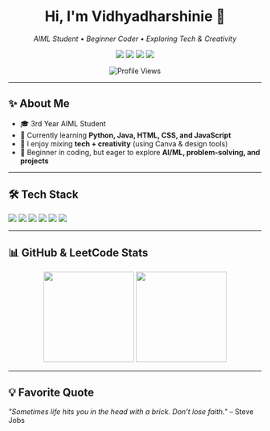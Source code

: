 <h1 align="center">Hi, I'm Vidhyadharshinie 👋</h1>

<p align="center">
  <em>AIML Student • Beginner Coder • Exploring Tech & Creativity</em>
</p>

<p align="center">
  <a href="mailto:vidhyadharshinie475@gmail.com"><img src="https://img.shields.io/badge/Email-D14836?style=for-the-badge&logo=gmail&logoColor=white" /></a>
  <a href="[https://www.linkedin.com/in/vidhyadharshinie](https://www.linkedin.com/in/vidhya-dharshinie/)"><img src="https://img.shields.io/badge/LinkedIn-0A66C2?style=for-the-badge&logo=linkedin&logoColor=white" /></a>
  <a href="https://github.com/Vidhyadharshinie"><img src="https://img.shields.io/badge/GitHub-100000?style=for-the-badge&logo=github&logoColor=white" /></a>
  <a href="https://leetcode.com/Vidhyadharshinie"><img src="https://img.shields.io/badge/LeetCode-FFA116?style=for-the-badge&logo=LeetCode&logoColor=black" /></a>
</p>

<p align="center">
  <img src="https://komarev.com/ghpvc/?username=Vidhyadharshinie&color=blueviolet" alt="Profile Views" />
</p>

---

## ✨ About Me
- 🎓 3rd Year AIML Student  
- 🌱 Currently learning **Python, Java, HTML, CSS, and JavaScript**  
- 🎨 I enjoy mixing **tech + creativity** (using Canva & design tools)  
- 🚀 Beginner in coding, but eager to explore **AI/ML, problem-solving, and projects**  

---

## 🛠 Tech Stack
<p>
  <img src="https://img.shields.io/badge/Python-3776AB?style=for-the-badge&logo=python&logoColor=white"/>
  <img src="https://img.shields.io/badge/Java-ED8B00?style=for-the-badge&logo=java&logoColor=white"/>
  <img src="https://img.shields.io/badge/HTML5-E34F26?style=for-the-badge&logo=html5&logoColor=white"/>
  <img src="https://img.shields.io/badge/CSS3-1572B6?style=for-the-badge&logo=css3&logoColor=white"/>
  <img src="https://img.shields.io/badge/JavaScript-F7DF1E?style=for-the-badge&logo=javascript&logoColor=black"/>
  <img src="https://img.shields.io/badge/Canva-00C4CC?style=for-the-badge&logo=canva&logoColor=white"/>
</p>

---

## 📊 GitHub & LeetCode Stats
<p align="center">
  <img src="https://github-readme-stats.vercel.app/api?username=Vidhyadharshinie&show_icons=true&theme=radical" height="180px"/>
  <img src="https://leetcode-stats.vercel.app/api?username=Vidhyadharshinie&theme=dark" height="180px"/>
</p>

---

## 💡 Favorite Quote
*"Sometimes life hits you in the head with a brick. Don't lose faith."* – Steve Jobs 
